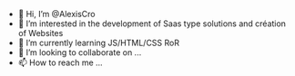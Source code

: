 - 👋 Hi, I’m @AlexisCro
- 👀 I’m interested in the development of Saas type solutions and création of Websites
- 🌱 I’m currently learning JS/HTML/CSS RoR
- 💞️ I’m looking to collaborate on ...
- 📫 How to reach me ...

<!---
AlexisCro/AlexisCro is a ✨ special ✨ repository because its `README.md` (this file) appears on your GitHub profile.
You can click the Preview link to take a look at your changes.
--->
